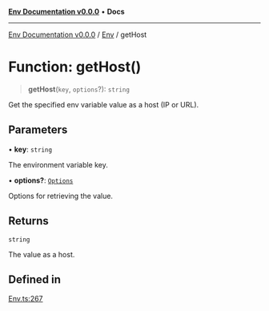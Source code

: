 [**Env Documentation v0.0.0**](../../README.md) • **Docs**

***

[Env Documentation v0.0.0](../../modules.md) / [Env](../README.md) / getHost

# Function: getHost()

> **getHost**(`key`, `options`?): `string`

Get the specified env variable value as a host (IP or URL).

## Parameters

• **key**: `string`

The environment variable key.

• **options?**: [`Options`](../../declarations/interfaces/Options.md)

Options for retrieving the value.

## Returns

`string`

The value as a host.

## Defined in

[Env.ts:267](https://github.com/stonemjs/env/blob/6d8870e32e6f150443b9e0e2704e84c73ef41979/src/Env.ts#L267)
